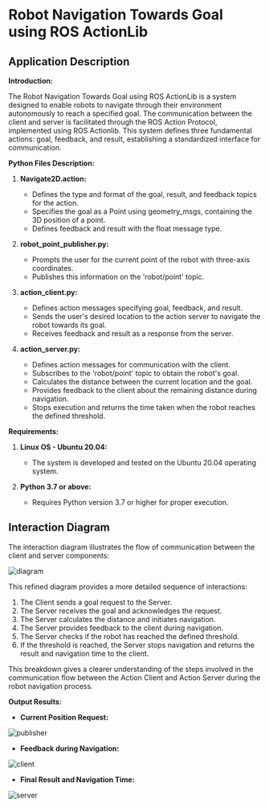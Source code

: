 # Robot Navigation Towards Goal using ROS ActionLib

## Application Description

**Introduction:**

The Robot Navigation Towards Goal using ROS ActionLib is a system designed to enable robots to navigate through their environment autonomously to reach a specified goal. The communication between the client and server is facilitated through the ROS Action Protocol, implemented using ROS Actionlib. This system defines three fundamental actions: goal, feedback, and result, establishing a standardized interface for communication.

**Python Files Description:**

1. **Navigate2D.action:**
   - Defines the type and format of the goal, result, and feedback topics for the action.
   - Specifies the goal as a Point using geometry_msgs, containing the 3D position of a point.
   - Defines feedback and result with the float message type.

2. **robot_point_publisher.py:**
   - Prompts the user for the current point of the robot with three-axis coordinates.
   - Publishes this information on the 'robot/point' topic.

3. **action_client.py:**
   - Defines action messages specifying goal, feedback, and result.
   - Sends the user's desired location to the action server to navigate the robot towards its goal.
   - Receives feedback and result as a response from the server.

4. **action_server.py:**
   - Defines action messages for communication with the client.
   - Subscribes to the 'robot/point' topic to obtain the robot's goal.
   - Calculates the distance between the current location and the goal.
   - Provides feedback to the client about the remaining distance during navigation.
   - Stops execution and returns the time taken when the robot reaches the defined threshold.

**Requirements:**

1. **Linux OS - Ubuntu 20.04:**
   - The system is developed and tested on the Ubuntu 20.04 operating system.

2. **Python 3.7 or above:**
   - Requires Python version 3.7 or higher for proper execution.

## Interaction Diagram

The interaction diagram illustrates the flow of communication between the client and server components:

![diagram](https://github.com/feruzali/smart_mobility_labs/assets/50808895/abb0d291-8482-4293-9a67-ee56e25c6e8c)

This refined diagram provides a more detailed sequence of interactions:

1. The Client sends a goal request to the Server.
2. The Server receives the goal and acknowledges the request.
3. The Server calculates the distance and initiates navigation.
4. The Server provides feedback to the client during navigation.
5. The Server checks if the robot has reached the defined threshold.
6. If the threshold is reached, the Server stops navigation and returns the result and navigation time to the client.

This breakdown gives a clearer understanding of the steps involved in the communication flow between the Action Client and Action Server during the robot navigation process.


**Output Results:**

- **Current Position Request:**

![publisher](https://github.com/feruzali/smart_mobility_labs/assets/50808895/c19b3317-e1a8-4dd9-a7f6-5f1f07008953)

- **Feedback during Navigation:**

![client](https://github.com/feruzali/smart_mobility_labs/assets/50808895/c2ae1781-7959-4352-90ab-d63cb1271eef)

- **Final Result and Navigation Time:**

![server](https://github.com/feruzali/smart_mobility_labs/assets/50808895/c3032d2a-380a-4b5b-8809-409a68f81fba)



